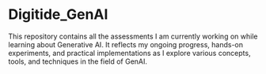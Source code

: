 # Digitide_GenAI
This repository contains all the assessments I am currently working on while learning about Generative AI. It reflects my ongoing progress, hands-on experiments, and practical implementations as I explore various concepts, tools, and techniques in the field of GenAI.
